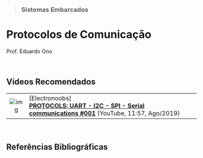 > ### Sistemas Embarcados

# Protocolos de Comunicação

Prof. Eduardo Ono

<br>

## Vídeos Recomendados

  |||
  | :-: | --- |
  | ![img](https://img.youtube.com/vi/IyGwvGzrqp8/default.jpg) | [Electronoobs]<br>[__PROTOCOLS: UART - I2C - SPI - Serial communications #001__](https://www.youtube.com/watch?v=IyGwvGzrqp8) (YouTube, 11:57, Ago/2019)

<br>

## Referências Bibliográficas

<br>
